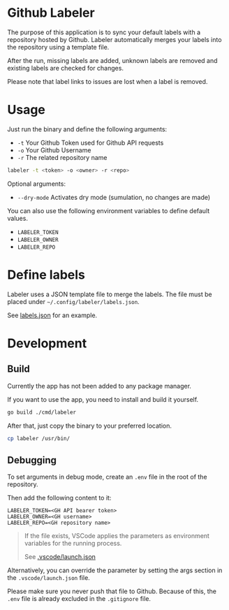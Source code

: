 # Github Labeler

The purpose of this application is to sync your default labels with a repository hosted by Github.
Labeler automatically merges your labels into the repository using a template file.

After the run, missing labels are added, unknown labels are removed and existing labels are checked for changes.

Please note that label links to issues are lost when a label is removed.

# Usage

Just run the binary and define the following arguments:

-   `-t` Your Github Token used for Github API requests
-   `-o` Your Github Username
-   `-r` The related repository name

```sh
labeler -t <token> -o <owner> -r <repo>
```

Optional arguments:

-   `--dry-mode` Activates dry mode (sumulation, no changes are made)

You can also use the following environment variables to define default values.

-   `LABELER_TOKEN`
-   `LABELER_OWNER`
-   `LABELER_REPO`

# Define labels

Labeler uses a JSON template file to merge the labels.
The file must be placed under `~/.config/labeler/labels.json`.

See [labels.json](labels.json) for an example.

# Development

## Build

Currently the app has not been added to any package manager.

If you want to use the app, you need to install and build it yourself.

```sh
go build ./cmd/labeler
```

After that, just copy the binary to your preferred location.

```sh
cp labeler /usr/bin/
```

## Debugging

To set arguments in debug mode, create an `.env` file in the root of the repository.

Then add the following content to it:

```
LABELER_TOKEN=<GH API bearer token>
LABELER_OWNER=<GH username>
LABELER_REPO=<GH repository name>
```

> If the file exists, VSCode applies the parameters as environment variables for the running process.
>
> See [.vscode/launch.json](.vscode/launch.json)

Alternatively, you can override the parameter by setting the args section in the `.vscode/launch.json` file.

Please make sure you never push that file to Github.
Because of this, the `.env` file is already excluded in the `.gitignore` file.
